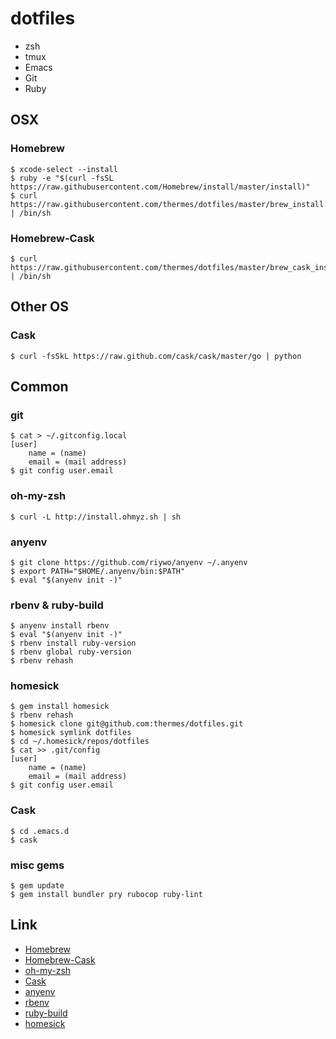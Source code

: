 dotfiles
========

* zsh
* tmux
* Emacs
* Git
* Ruby

OSX
---

### Homebrew

    $ xcode-select --install
    $ ruby -e "$(curl -fsSL https://raw.githubusercontent.com/Homebrew/install/master/install)"
    $ curl https://raw.githubusercontent.com/thermes/dotfiles/master/brew_install.sh | /bin/sh

### Homebrew-Cask

    $ curl https://raw.githubusercontent.com/thermes/dotfiles/master/brew_cask_install.sh | /bin/sh

Other OS
--------

### Cask

    $ curl -fsSkL https://raw.github.com/cask/cask/master/go | python

Common
------

### git

    $ cat > ~/.gitconfig.local
    [user]
        name = (name)
        email = (mail address)
    $ git config user.email

### oh-my-zsh

    $ curl -L http://install.ohmyz.sh | sh

### anyenv

    $ git clone https://github.com/riywo/anyenv ~/.anyenv
    $ export PATH="$HOME/.anyenv/bin:$PATH"
    $ eval "$(anyenv init -)"

### rbenv & ruby-build

    $ anyenv install rbenv
    $ eval "$(anyenv init -)"
    $ rbenv install ruby-version
    $ rbenv global ruby-version
    $ rbenv rehash

### homesick

    $ gem install homesick
    $ rbenv rehash
    $ homesick clone git@github.com:thermes/dotfiles.git
    $ homesick symlink dotfiles
    $ cd ~/.homesick/repos/dotfiles
    $ cat >> .git/config
    [user]
        name = (name)
        email = (mail address)
    $ git config user.email

### Cask

    $ cd .emacs.d
    $ cask

### misc gems

    $ gem update
    $ gem install bundler pry rubocop ruby-lint

Link
----

* [Homebrew](http://brew.sh/)
* [Homebrew-Cask](https://github.com/caskroom/homebrew-cask)
* [oh-my-zsh](https://github.com/robbyrussell/oh-my-zsh)
* [Cask](https://github.com/cask/cask)
* [anyenv](https://github.com/riywo/anyenv)
* [rbenv](https://github.com/sstephenson/rbenv)
* [ruby-build](https://github.com/sstephenson/ruby-build)
* [homesick](https://github.com/technicalpickles/homesick)

